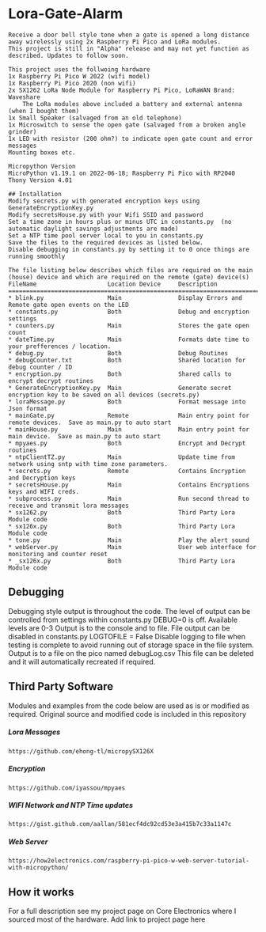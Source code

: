 # Lora-Gate-Alarm
```
Receive a door bell style tone when a gate is opened a long distance away wirelessly using 2x Raspberry Pi Pico and LoRa modules.  
This project is still in "Alpha" release and may not yet function as described. Updates to follow soon.

This project uses the follwoing hardware 
1x Raspberry Pi Pico W 2022 (wifi model) 
1x Raspberry Pi Pico 2020 (non wifi)
2x SX1262 LoRa Node Module for Raspberry Pi Pico, LoRaWAN Brand: Waveshare
    The LoRa modules above included a battery and external antenna (when I bought them)
1x Small Speaker (salvaged from an old telephone) 
1x Microswitch to sense the open gate (salvaged from a broken angle grinder)
1x LED with resistor (200 ohm?) to indicate open gate count and error messages
Mounting boxes etc.

Micropython Version
MicroPython v1.19.1 on 2022-06-18; Raspberry Pi Pico with RP2040
Thony Version 4.01

## Installation
Modify secrets.py with generated encryption keys using GenerateEncryptionKey.py
Modify secretsHouse.py with your Wifi SSID and password
Set a time zone in hours plus or minus UTC in constants.py  (no automatic daylight savings adjustments are made)
Set a NTP time pool server local to you in constants.py 
Save the files to the required devices as listed below.
Disable debugging in constants.py by setting it to 0 once things are running smoothly

The file listing below describes which files are required on the main (house) device and which are required on the remote (gate) device(s)
FileName                    Location Device     Description
=============================================================================================
* blink.py                  Main                Display Errors and Remote gate open events on the LED
* constants.py              Both                Debug and encryption settings
* counters.py               Main                Stores the gate open count
* dateTime.py               Main                Formats date time to your prefferences / location.
* debug.py                  Both                Debug Routines
* debugCounter.txt          Both                Shared location for debug counter / ID
* encryption.py             Both                Shared calls to encrypt decrypt routines
* GenerateEncryptionKey.py  Main                Generate secret encryption key to be saved on all devices (secrets.py)
* loraMessage.py            Both                Format message into Json format 
* mainGate.py               Remote              Main entry point for remote devices.  Save as main.py to auto start
* mainHouse.py              Main                Main entry point for main device.  Save as main.py to auto start
* mpyaes.py                 Both                Encrypt and Decrypt routines
* ntpClientTZ.py            Main                Update time from network using sntp with time zone parameters.
* secrets.py                Remote              Contains Encryption and Decryption keys
* secretsHouse.py           Main                Contains Encryptions keys and WIFI creds.
* subprocess.py             Main                Run second thread to receive and transmit lora messages
* sx1262.py                 Both                Third Party Lora Module code 
* sx126x.py                 Both                Third Party Lora Module code
* tone.py                   Main                Play the alert sound
* webServer.py              Main                User web interface for monitoring and counter reset
* _sx126x.py                Both                Third Party Lora Module code

```
## Debugging
Debugging style output is throughout the code.
The level of output can be controlled from settings within constants.py
DEBUG=0 is off.  Available levels are 0-3
Output is to the console and to file.  File output can be disabled in constants.py
LOGTOFILE = False
Disable logging to file when testing is complete to avoid running out of storage space in the file system.
Output is to a file on the pico named debugLog.csv
This file can be deleted and it will automatically recreated if required.

## Third Party Software 
Modules and examples from the code below are used as is or modified as required.
Original source and modified code is included in this repository

##### Lora Messages
    https://github.com/ehong-tl/micropySX126X

##### Encryption
    https://github.com/iyassou/mpyaes

##### WIFI Network and NTP Time updates
    https://gist.github.com/aallan/581ecf4dc92cd53e3a415b7c33a1147c

##### Web Server 
    https://how2electronics.com/raspberry-pi-pico-w-web-server-tutorial-with-micropython/

## How it works
For a full description see my project page on Core Electronics where I sourced most of the hardware.
<TODO> Add link to project page here
